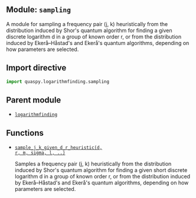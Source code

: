 ## Module: <code>sampling</code>
A module for sampling a frequency pair (j, k) heuristically from the distribution induced by Shor's quantum algorithm for finding a given discrete logarithm d in a group of known order r, or from the distribution induced by Ekerå–Håstad's and Ekerå's quantum algorithms, depending on how parameters are selected.

## Import directive
```python
import quaspy.logarithmfinding.sampling
```

## Parent module
- [<code>logarithmfinding</code>](../README.md)

## Functions
- [<code>sample_j_k_given_d_r_heuristic(d, r, m, sigma, l, ..)</code>](sample_j_k_given_d_r_heuristic.md)

  Samples a frequency pair (j, k) heuristically from the distribution induced by Shor's quantum algorithm for finding a given short discrete logarithm d in a group of known order r, or from the distribution induced by Ekerå–Håstad's and Ekerå's quantum algorithms, depending on how parameters are selected.

